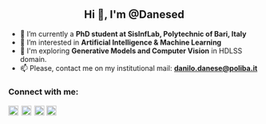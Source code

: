 <h2 align="center">Hi 👋, I'm @Danesed</h2>

- 🌱 I’m currently a **PhD student at SisInfLab, Polytechnic of Bari, Italy**
- 🔭 I’m interested in **Artificial Intelligence & Machine Learning**
- 🌠 I'm exploring **Generative Models and Computer Vision** in HDLSS domain.
- 📫 Please, contact me on my institutional mail: **danilo.danese@poliba.it**
<h3 align="left">Connect with me:</h3>
<div align="left">
  <a href="https://www.linkedin.com/in/danilodanese/" target="blank"><img align="center" src="https://raw.githubusercontent.com/rahuldkjain/github-profile-readme-generator/master/src/images/icons/Social/linked-in-alt.svg" alt="https://www.linkedin.com/in/danilodanese/" height="20em" width="20em" /></a>
  <a href="https://twitter.com/danilo_danese" target="blank"><img align="center" src="https://uxwing.com/wp-content/themes/uxwing/download/brands-and-social-media/x-social-media-round-icon.png alt="https://twitter.com/danilo_danese" height="20em" width="20em" style="background-color:white; padding:2px;" /></a>
  <a href="https://scholar.google.com/citations?user=ZH-iXrkAAAAJ&hl" target="blank"><img align="center" src="https://user-images.githubusercontent.com/66117993/96351903-818a8b00-1084-11eb-96f6-3a931d66fff6.png" alt="https://scholar.google.com/citations?user=ZH-iXrkAAAAJ&hl" height="20em" width="20em" /></a>
  <a href="https://danesed.github.io/" target="blank"><img align="center" src="https://raw.githubusercontent.com/rahuldkjain/github-profile-readme-generator/master/src/images/icons/Social/rss.svg" alt="https://danesed.github.io/" height="20em" width="20em" /></a>
</div>


<!--
<p><img align="left" src="https://github-readme-stats.vercel.app/api/top-langs?username=danesed&show_icons=true&locale=en&layout=compact" alt="danesed" /></p>

<!--
**Danesed/Danesed** is a ✨ _special_ ✨ repository because its `README.md` (this file) appears on your GitHub profile.

Here are some ideas to get you started:

- 🔭 I’m currently working on ...
- 🌱 I’m currently learning ...
- 👯 I’m looking to collaborate on ...
- 🤔 I’m looking for help with ...
- 💬 Ask me about ...
- 📫 How to reach me: ...
- 😄 Pronouns: ...
- ⚡ Fun fact: ...
-->
